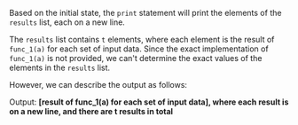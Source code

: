 Based on the initial state, the `print` statement will print the elements of the `results` list, each on a new line.

The `results` list contains `t` elements, where each element is the result of `func_1(a)` for each set of input data. Since the exact implementation of `func_1(a)` is not provided, we can't determine the exact values of the elements in the `results` list.

However, we can describe the output as follows:

Output: **[result of func_1(a) for each set of input data], where each result is on a new line, and there are t results in total**